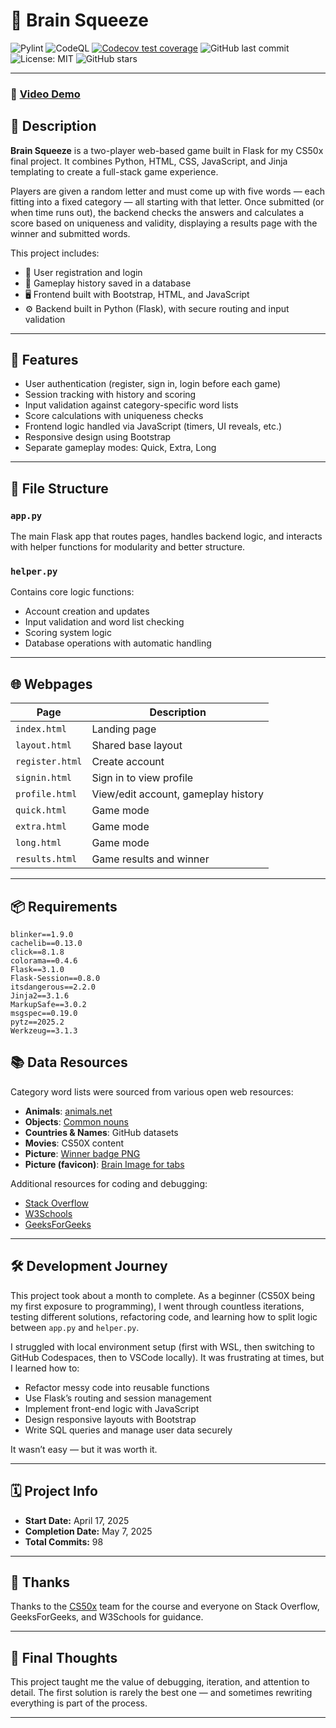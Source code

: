 # 🧠 Brain Squeeze

<!-- badges: start -->

![Pylint](https://github.com/CodeStarter25/brain_squeeze_flask/actions/workflows/pylint.yml/badge.svg)
![CodeQL](https://github.com/CodeStarter25/brain_squeeze_flask/actions/workflows/codeql.yml/badge.svg)
[![Codecov test coverage](https://codecov.io/gh/CodeStarter25/co2emissionsanalyzer/graph/badge.svg)](https://app.codecov.io/gh/CodeStarter25/co2emissionsanalyzer) 
![GitHub last commit](https://img.shields.io/github/last-commit/CodeStarter25/brain_squeeze_flask)
<img src="https://img.shields.io/badge/License-MIT-yellow.svg" alt="License: MIT" />
![GitHub stars](https://img.shields.io/github/stars/CodeStarter25/brain_squeeze_flask?style=social)


<!-- badges: end -->

---

### 🎥 [Video Demo](https://youtu.be/-s2VwBVfW2w)

## 📌 Description

**Brain Squeeze** is a two-player web-based game built in Flask for my CS50x final project. It combines Python, HTML, CSS, JavaScript, and Jinja templating to create a full-stack game experience.

Players are given a random letter and must come up with five words — each fitting into a fixed category — all starting with that letter. Once submitted (or when time runs out), the backend checks the answers and calculates a score based on uniqueness and validity, displaying a results page with the winner and submitted words.

This project includes:
- 🔐 User registration and login
- 💾 Gameplay history saved in a database
- 🖥️ Frontend built with Bootstrap, HTML, and JavaScript
- ⚙️ Backend built in Python (Flask), with secure routing and input validation

---

## 🧪 Features

- User authentication (register, sign in, login before each game)
- Session tracking with history and scoring
- Input validation against category-specific word lists
- Score calculations with uniqueness checks
- Frontend logic handled via JavaScript (timers, UI reveals, etc.)
- Responsive design using Bootstrap
- Separate gameplay modes: Quick, Extra, Long

---

## 🧱 File Structure

### `app.py`
The main Flask app that routes pages, handles backend logic, and interacts with helper functions for modularity and better structure.

### `helper.py`
Contains core logic functions:
- Account creation and updates
- Input validation and word list checking
- Scoring system logic
- Database operations with automatic handling

---

## 🌐 Webpages

| Page             | Description |
|------------------|-------------|
| `index.html`     | Landing page |
| `layout.html`    | Shared base layout |
| `register.html`  | Create account |
| `signin.html`    | Sign in to view profile |
| `profile.html`   | View/edit account, gameplay history |
| `quick.html`     | Game mode |
| `extra.html`     | Game mode |
| `long.html`      | Game mode |
| `results.html`   | Game results and winner |

---

## 📦 Requirements

```text
blinker==1.9.0
cachelib==0.13.0
click==8.1.8
colorama==0.4.6
Flask==3.1.0
Flask-Session==0.8.0
itsdangerous==2.2.0
Jinja2==3.1.6
MarkupSafe==3.0.2
msgspec==0.19.0
pytz==2025.2
Werkzeug==3.1.3
```

## 📚 Data Resources

Category word lists were sourced from various open web resources:

- **Animals**: [animals.net](https://animals.net/)
- **Objects**: [Common nouns](https://grammarvocab.com/things-name-list-a-to-z)
- **Countries & Names**: GitHub datasets
- **Movies**: CS50X content
- **Picture**: [Winner badge PNG](https://www.pikpng.com/pngvi/iToxTbJ_winner-free-png-image-winner-badge-roblox-clipart/)
- **Picture (favicon)**: [Brain Image for tabs](https://icons8.com/icon/2070/brain)


Additional resources for coding and debugging:
- [Stack Overflow](https://stackoverflow.com)
- [W3Schools](https://www.w3schools.com)
- [GeeksForGeeks](https://www.geeksforgeeks.org)

---

## 🛠️ Development Journey

This project took about a month to complete. As a beginner (CS50X being my first exposure to programming), I went through countless iterations, testing different solutions, refactoring code, and learning how to split logic between `app.py` and `helper.py`.

I struggled with local environment setup (first with WSL, then switching to GitHub Codespaces, then to VSCode locally). It was frustrating at times, but I learned how to:

- Refactor messy code into reusable functions
- Use Flask’s routing and session management
- Implement front-end logic with JavaScript
- Design responsive layouts with Bootstrap
- Write SQL queries and manage user data securely

It wasn’t easy — but it was worth it.

---

## 🗓️ Project Info

- **Start Date:** April 17, 2025  
- **Completion Date:** May 7, 2025  
- **Total Commits:** 98  

---

## 🙏 Thanks

Thanks to the [CS50x](https://cs50.harvard.edu/x/) team for the course and everyone on Stack Overflow, GeeksForGeeks, and W3Schools for guidance.

---

## 💭 Final Thoughts

This project taught me the value of debugging, iteration, and attention to detail. The first solution is rarely the best one — and sometimes rewriting everything is part of the process.

---
